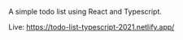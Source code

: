 A simple todo list  using React and Typescript.

Live: https://todo-list-typescript-2021.netlify.app/
